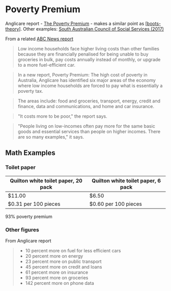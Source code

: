 # Poverty Premium



Anglicare report - [The Poverty Premium](https://www.anglicare.asn.au/publications/the-poverty-premium/) - makes a similar point as [[boots-theory]]. Other examples: [South Australian Council of Social Services (2017)](https://www.sacoss.org.au/sites/default/files/public/documents/Reports/APW%20Statements/A-P%20Week%20Statement%202017%20-%20FINAL.pdf)

From a related [ABC News report](https://www.abc.net.au/news/2023-09-12/anglicare-poverty-premium-low-income-australians-cost-of-living/102843886)

> Low income households face higher living costs than other families because they are financially penalised for being unable to buy groceries in bulk, pay costs annually instead of monthly, or upgrade to a more fuel-efficient car.

> In a new report, Poverty Premium: The high cost of poverty in Australia, Anglicare has identified six major areas of the economy where low income households are forced to pay what is essentially a poverty tax. 

> The areas include: food and groceries, transport, energy, credit and finance, data and communications, and home and car insurance.

> "It costs more to be poor," the report says.

> "People living on low-incomes often pay more for the same basic goods and essential services than people on higher incomes. There are so many examples," it says.

## Math Examples

### Toilet paper

| Quilton white toilet paper, 20 pack | Quilton white toilet paper, 6 pack |
| --- | --- |
| $11.00 | $6.50 |
| $0.31 per 100 pieces | $0.60 per 100 pieces |

93% poverty premium

### Other figures

From Anglicare report

> - 10 percent more on fuel for less efficient cars
> - 20 percent more on energy
> - 23 percent more on public transport
> - 45 percent more on credit and loans
> - 61 percent more on insurance
> - 93 percent more on groceries
> - 142 percent more on phone data


[//begin]: # "Autogenerated link references for markdown compatibility"
[boots-theory]: boots-theory "Boots theory"
[//end]: # "Autogenerated link references"